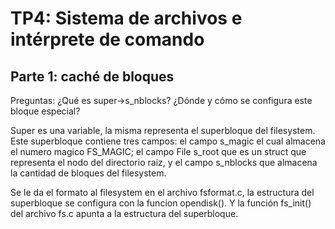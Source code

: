 # TP4: Sistema de archivos e intérprete de comando

## Parte 1: caché de bloques

Preguntas: ¿Qué es super->s_nblocks? ¿Dónde y cómo se configura este bloque especial?

Super es una variable, la misma representa el superbloque del filesystem. Este superbloque contiene tres campos: el campo s_magic el cual almacena el numero magico FS_MAGIC; el campo File s_root que es un struct que representa el nodo del directorio raiz, y el campo s_nblocks que almacena la cantidad de bloques del filesystem.

Se le da el formato al filesystem en el archivo fsformat.c, la estructura del superbloque se configura con la funcion opendisk(). Y la función fs_init() del archivo fs.c apunta a la estructura del superbloque.


